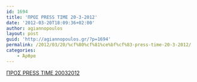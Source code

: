```yaml
---
id: 1694
title: 'ΠΡΟΣ PRESS TIME 20-3-2012'
date: '2012-03-20T18:09:36+02:00'
author: agiannopoulos
layout: post
guid: 'http://agiannopoulos.gr/?p=1694'
permalink: /2012/03/20/%cf%80%cf%81%ce%bf%cf%83-press-time-20-3-2012/
categories:
    - Άρθρα
---
```


[ΠΡΟΣ PRESS TIME 20032012](http://localhost:8000/wp-content/uploads/2012/04/cf80cf81cebfcf83-press-time-20032012.doc)
